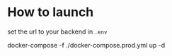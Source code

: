 # How to launch

set the url to your backend in `.env`

docker-compose -f ./docker-compose.prod.yml up -d
